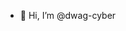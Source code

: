 - 👋 Hi, I’m @dwag-cyber


<!---
dwag-cyber/dwag-cyber is a ✨ special ✨ repository because its `README.md` (this file) appears on your GitHub profile.
You can click the Preview link to take a look at your changes.
--->
